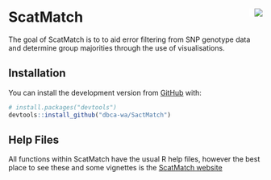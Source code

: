 
<!-- README.md is generated from README.Rmd. Please edit that file -->

# ScatMatch <img src="man/figures/scatmatch.png" align="right" style="padding-left:10px;background-color:white;" />

<!-- badges: start -->

<!-- badges: end -->

The goal of ScatMatch is to to aid error filtering from SNP genotype
data and determine group majorities through the use of visualisations.

## Installation

You can install the development version from
[GitHub](https://github.com/dbca-wa) with:

``` r
# install.packages("devtools")
devtools::install_github("dbca-wa/SactMatch")
```

## Help Files

All functions within ScatMatch have the usual R help files, however the
best place to see these and some vignettes is the [ScatMatch
website](https://dbca-wa.github.io/ScatMatch/index.html)
